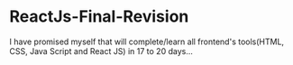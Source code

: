 # ReactJs-Final-Revision
I have promised myself that will complete/learn all frontend's tools(HTML, CSS, Java Script and React JS) in 17 to 20 days...
